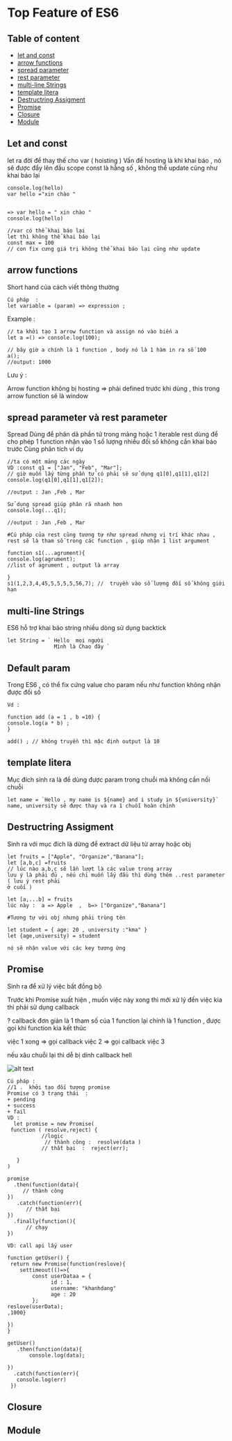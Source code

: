 # Top Feature of ES6 

## Table of content

- [let and const](#let-and-const)
- [arrow functions ](#arrow-functions)
- [spread parameter ](#spread-parameter)
- [rest parameter](#rest-parameter)
- [multi-line Strings](#multi-line-strings)
- [template litera ](#template-litera)
- [Destructring Assigment ](#destructring-assigment)
- [Promise ](#promise)
- [Closure ](#closure)
- [Module  ](#module)

## Let and const 
let ra đời để thay thế cho var (  hoisting ) 
Vấn đề hosting là khi khai báo , nó sẽ được đẩy lên đầu scope 
const là hằng số , không thể update cũng như khai báo lại

```
console.log(hello)
var hello ="xin chào " 


=> var hello = " xin chào "
console.log(hello)

//var có thể khai báo lại 
let thì không thể khai báo lại 
const max = 100 
// con fix cưng giá trị không thể khai báo lại cũng như update 
```
## arrow functions 
Short hand của cách viết thông thường
```
Cú pháp  : 
let variable = (param) => expression ;

```
Example :

```
// ta khởi tạo 1 arrow function và assign nó vào biến a
let a =() => console.log(100);

// bây giờ a chính là 1 function , body nó là 1 hàm in ra số 100
a();
//output: 1000
```
Lưu ý  : 

Arrow function không bị hosting ⇒ phải defined trước khi dùng , this trong arrow function sẽ là window

## spread parameter  và rest parameter 
  Spread Dùng để phân dã phần tử trong mảng hoặc 1 iterable 
  rest dùng để cho phép 1 function nhận vào 1 số lượng nhiều đối số không cần khai báo trước 
  Cùng phân tích ví dụ 
  ```
  //ta có một mảng các ngày
VD :const q1 = ["Jan", "Feb", "Mar"];
 // giờ muốn lấy từng phần tử có phải sẽ sử dụng q1[0],q1[1],q1[2]
console.log(q1[0],q1[1],q1[2]);

//output : Jan ,Feb , Mar

Sử dụng spread giúp phân rã nhanh hơn 
console.log(...q1);

//output : Jan ,Feb , Mar

#Cú pháp của rest cũng tương tự như spread nhưng vị trí khác nhau , rest sẽ là tham số trong các function , giúp nhận 1 list argument 

function s1(...agrument){
  console.log(agrument);
  //list of agrument , output là array

}
s1(1,2,3,4,45,5,5,5,5,56,7); //  truyền vào số lượng đối số không giới hạn 
  ```
 
## multi-line Strings 
ES6 hỗ trợ khai báo string nhiều dòng sử dụng backtick 
```
let String = ` Hello  mọi người 
               Mình là Chao đây `

```
## Default param 
Trong ES6 , có thể fix cứng value cho param nếu như function không nhận được đối số 
```
Vd : 

function add (a = 1 , b =10) {
console.log(a * b) ;
}

add() ; // không truyền thì mặc định output là 10
```
## template litera 
Mục đích sinh ra là để dùng được param trong chuỗi mà không cần nối chuỗi 
```
let name = `Hello , my name is ${name} and i study in ${university}` 
name, university sẽ được thay và ra 1 chuỗi hoàn chỉnh 
```
## Destructring Assigment 
 Sinh ra với mục đích là dừng để extract dữ liệu từ array hoặc obj 
 ```
let fruits = ["Apple", "Organize","Banana"];
let [a,b,c] =fruits 
// lúc nào a,b,c sẽ lần lượt là các value trong array
lưu ý là phải đủ , nếu chỉ muốn lấy đầu thì dùng thêm ..rest parameter ( lưu ý rest phải
ở cuối ) 

let [a,...b] = fruits 
lúc này :  a => Apple  ,  b=> ["Organize","Banana"]

#Tương tự với obj nhưng phải trùng tên 

let student = { age: 20 , university :"kma" }
let {age,university) = student 

nó sẽ nhận value với các key tương ứng 
 ```
## Promise 
Sinh ra để xử lý việc bất đồng bộ 

Trước khi Promise xuất hiện , muốn việc này xong thì mới xử lý đến việc kia thì phải sử dụng callback 

? callback đơn giản là 1 tham số của 1 function lại chính là 1 function , được gọi khi function kia kết thúc 

việc 1 xong ⇒ gọi callback việc 2 ⇒ gọi callback việc 3  

nếu xâu chuỗi lại thì dễ bị dính callback hell

![alt text](image.png)
```
Cú pháp :
//1 .  khởi tạo đối tượng promise 
Promise có 3 trạng thái  : 
+ pending 
+ success 
+ fail 
VD : 
  let promise = new Promise(
 function ( resolve,reject) {
           //logic 
            // thành công :  resolve(data )
           // thất bại  :  reject(err);

   }
)

promise
  .then(function(data){
     // thành công 
})
   .catch(function(err){
      // thất bại 
})
  .finally(function(){
      // chạy 
})

VD: call api lấy user

function getUser() {
 return new Promise(function(reslove){
    settimeout(()=>{
        const userDataa = {
              id : 1,
              username: "khanhdang" 
              age : 20
        };
reslove(userData);
,1000}

})
}

getUser() 
   .then(function(data){
       console.log(data);

})
  .catch(function(err){
   console.log(err) 
 })
```
## Closure
## Module 